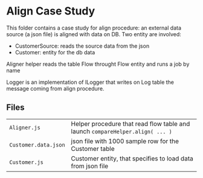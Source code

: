 # Align Case Study

This folder contains a case study for align procedure: an external data source (a json file) is aligned with data on DB.
Two entity are involved:
* CustomerSource: reads the source data from the json
* Customer: entity for the db data

Aligner helper reads the table Flow throught Flow entity and runs a job by name

Logger is an implementation of ILogger that writes on Log table the message coming from align procedure.



## Files

|       |      |
|-------|------|
| `Aligner.js` | Helper procedure that read flow table and launch `compareHelper.align( ... ) ` |
| `Customer.data.json` | json file with 1000 sample row for the Customer table |
| `Customer.js` | Customer entity, that specifies to load data from json file  |

